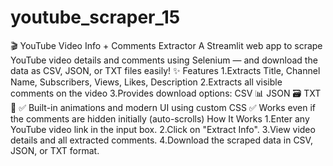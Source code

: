 # youtube_scraper_15
🎬 YouTube Video Info + Comments Extractor
A Streamlit web app to scrape YouTube video details and comments using Selenium — and download the data as CSV, JSON, or TXT files easily!
✨ Features
1.Extracts Title, Channel Name, Subscribers, Views, Likes, Description
2.Extracts all visible comments on the video
3.Provides download options:
CSV 📊
JSON 🗃️
TXT 📄
✅ Built-in animations and modern UI using custom CSS
✅ Works even if the comments are hidden initially (auto-scrolls)
How It Works
1.Enter any YouTube video link in the input box.
2.Click on "Extract Info".
3.View video details and all extracted comments.
4.Download the scraped data in CSV, JSON, or TXT format.
